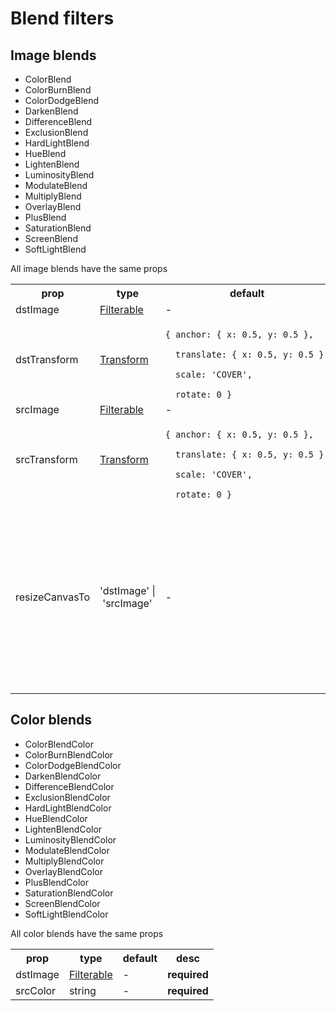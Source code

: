 # Blend filters

## Image blends

- ColorBlend
- ​ColorBurnBlend
- ​ColorDodgeBlend
- ​DarkenBlend
- ​DifferenceBlend
- ​ExclusionBlend
- ​HardLightBlend
- ​HueBlend
- ​LightenBlend
- ​LuminosityBlend
- ​ModulateBlend
- ​MultiplyBlend
- ​OverlayBlend
- ​PlusBlend
- ​SaturationBlend
- ​ScreenBlend
- ​SoftLightBlend

All image blends have the same props

<table>
  <tr>
    <th>prop</th>
    <th>type</th>
    <th>default</th>
    <th>desc</th>
  </tr>
  <tr>
    <td>dstImage</td>
    <td><a href="types.md#Filterable">Filterable</a></td>
    <td>-</td>
    <td><strong>required</strong></td>
  </tr>
  <tr>
    <td>dstTransform</td>
    <td><a href="types.md#Transform">Transform</a></td>
    <td>
<code>
{&nbsp;anchor:&nbsp;{&nbsp;x:&nbsp;0.5,&nbsp;y:&nbsp;0.5&nbsp;},<br>
&nbsp;&nbsp;translate:&nbsp;{&nbsp;x:&nbsp;0.5,&nbsp;y:&nbsp;0.5&nbsp;},<br>
&nbsp;&nbsp;scale:&nbsp;'COVER',<br>
&nbsp;&nbsp;rotate:&nbsp;0&nbsp;}
</code>
    </td>
    <td></td>
  </tr>
  <tr>
    <td>srcImage</td>
    <td><a href="types.md#Filterable">Filterable</a></td>
    <td>-</td>
    <td><strong>required</strong></td>
  </tr>
  <tr>
    <td>srcTransform</td>
    <td><a href="types.md#Transform">Transform</a></td>
    <td>
<code>
{&nbsp;anchor:&nbsp;{&nbsp;x:&nbsp;0.5,&nbsp;y:&nbsp;0.5&nbsp;},<br>
&nbsp;&nbsp;translate:&nbsp;{&nbsp;x:&nbsp;0.5,&nbsp;y:&nbsp;0.5&nbsp;},<br>
&nbsp;&nbsp;scale:&nbsp;'COVER',<br>
&nbsp;&nbsp;rotate:&nbsp;0&nbsp;}
</code>
    </td>
    <td></td>
  </tr>
  <tr>
    <td>resizeCanvasTo</td>
    <td>'dstImage'&nbsp;|&nbsp;'srcImage'</td>
    <td>-</td>
    <td>
      can be used when one image is created by a <a href="generators.md">Generator</a> to specify that canvas size is equal to another image size
    </td>
  </tr>
</table>

## Color blends

- ColorBlendColor
- ​ColorBurnBlendColor
- ​ColorDodgeBlendColor
- ​DarkenBlendColor
- ​DifferenceBlendColor
- ​ExclusionBlendColor
- ​HardLightBlendColor
- ​HueBlendColor
- ​LightenBlendColor
- ​LuminosityBlendColor
- ​ModulateBlendColor
- ​MultiplyBlendColor
- ​OverlayBlendColor
- ​PlusBlendColor
- ​SaturationBlendColor
- ​ScreenBlendColor
- ​SoftLightBlendColor

All color blends have the same props

<table>
  <tr>
    <th>prop</th>
    <th>type</th>
    <th>default</th>
    <th>desc</th>
  </tr>
  <tr>
    <td>dstImage</td>
    <td><a href="types.md#Filterable">Filterable</a></td>
    <td>-</td>
    <td><strong>required</strong></td>
  </tr>
  <tr>
    <td>srcColor</td>
    <td>string</td>
    <td>-</td>
    <td><strong>required</a></td>
  </tr>
</table>